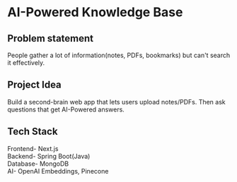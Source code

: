 # AI-Powered Knowledge Base
## Problem statement
People gather a lot of information(notes, PDFs, bookmarks) but can't search it effectively.

## Project Idea
Build a second-brain web app that lets users upload notes/PDFs. Then ask questions that get AI-Powered answers.

## Tech Stack<br />
Frontend- Next.js<br />
Backend- Spring Boot(Java)<br />
Database- MongoDB<br />
AI- OpenAI Embeddings, Pinecone
